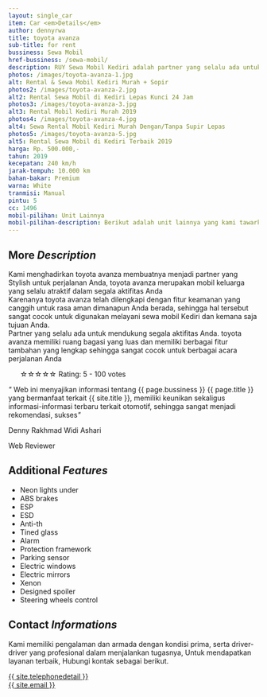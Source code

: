 ```yaml
---
layout: single_car
item: Car <em>Details</em>
author: dennyrwa
title: toyota avanza
sub-title: for rent
bussiness: Sewa Mobil
href-bussiness: /sewa-mobil/
description: RUY Sewa Mobil Kediri adalah partner yang selalu ada untuk mendukung segala aktifitas Anda. toyota avanza memiliki ruang bagasi yang luas dan memiliki berbagai fitur tambahan yang lengkap sehingga sangat cocok untuk berbagai acara perjalanan Anda
photos: /images/toyota-avanza-1.jpg
alt: Rental & Sewa Mobil Kediri Murah + Sopir
photos2: /images/toyota-avanza-2.jpg
alt2: Rental Sewa Mobil di Kediri Lepas Kunci 24 Jam
photos3: /images/toyota-avanza-3.jpg
alt3: Rental Mobil Kediri Murah 2019
photos4: /images/toyota-avanza-4.jpg
alt4: Sewa Rental Mobil Kediri Murah Dengan/Tanpa Supir Lepas
photos5: /images/toyota-avanza-5.jpg
alt5: Rental Sewa Mobil di Kediri Terbaik 2019
harga: Rp. 500.000,-
tahun: 2019
kecepatan: 240 km/h
jarak-tempuh: 10.000 km
bahan-bakar: Premium
warna: White
tranmisi: Manual
pintu: 5
cc: 1496
mobil-pilihan: Unit Lainnya
mobil-pilihan-description: Berikut adalah unit lainnya yang kami tawarkan.
---
```

<section>
    <div class="more-details">
        <div class="container">
            <div class="row">
                <div class="col-md-4">
                    <div class="item wow fadeInUp" data-wow-duration="0.5s">
                        <div class="sep-section-heading">
                            <h2>More <em>Description</em></h2>
                        </div>
                        <p>
                            Kami menghadirkan toyota avanza membuatnya menjadi partner yang Stylish untuk perjalanan Anda, toyota avanza merupakan mobil keluarga yang selalu atraktif dalam segala aktifitas Anda<br>Karenanya toyota avanza telah dilengkapi dengan fitur keamanan yang canggih untuk rasa aman dimanapun Anda berada, sehingga hal tersebut sangat cocok untuk digunakan melayani sewa mobil Kediri dan kemana saja tujuan Anda.<br>Partner yang selalu ada untuk mendukung segala aktifitas Anda. toyota avanza memiliki ruang bagasi yang luas dan memiliki berbagai fitur tambahan yang lengkap sehingga sangat cocok untuk berbagai acara perjalanan Anda
                        </p>
                        <div itemscope="" itemtype="http://schema.org/Review">
                            <ul itemprop="reviewRating" itemscope="" itemtype="http://schema.org/Rating">
                              <label for="rating1" title="1 stars">☆</label><label for="rating2" title="2 stars">☆</label><label for="rating3" title="3 stars">☆</label><label for="rating4" title="4 stars">☆</label><label for="rating5" title="5 stars">☆</label> <label itemprop="ratingValue" data-id="110" data-score="5" data-count="100">Rating: 5 - 100 votes</label>
                            </ul>
                            <div class="line-dec"></div>
                            <p itemprop="itemReviewed"><em>"</em> Web ini menyajikan informasi tentang {{ page.bussiness }} {{ page.title }} yang bermanfaat terkait {{ site.title }}, memiliki keunikan sekaligus informasi-informasi terbaru terkait otomotif, sehingga sangat menjadi rekomendasi, sukses<em>"</em></p>
                            <div class="author-rate" itemprop="author" itemscope="" itemtype="http://schema.org/Person">
                                <span itemprop='name'>
                                    <p>Denny Rakhmad Widi Ashari</p>
                                </span>
                            </div>
                            <span>Web Reviewer</span>
                        </div>
                    </div>
                </div>
                <div class="col-md-4">
                    <div class="item wow fadeInUp" data-wow-duration="0.75s">
                        <div class="sep-section-heading">
                            <h2>Additional <em>Features</em></h2>
                        </div>
                        <div class="info-list">
                            <ul>
                                <li><i class="fa fa-check-square"></i><span>Neon lights under</span></li>
                                <li><i class="fa fa-check-square"></i><span>ABS brakes</span></li>
                                <li><i class="fa fa-check-square"></i><span>ESP</span></li>
                                <li><i class="fa fa-check-square"></i><span>ESD</span></li>
                                <li><i class="fa fa-check-square"></i><span>Anti-th</span></li>
                                <li><i class="fa fa-check-square"></i><span>Tined glass</span></li>
                                <li><i class="fa fa-check-square"></i><span>Alarm</span></li>
                                <li><i class="fa fa-check-square"></i><span>Protection framework</span></li>
                                <li><i class="fa fa-check-square"></i><span>Parking sensor</span></li>
                                <li><i class="fa fa-check-square"></i><span>Electric windows</span></li>
                                <li><i class="fa fa-check-square"></i><span>Electric mirrors</span></li>
                                <li><i class="fa fa-check-square"></i><span>Xenon</span></li>
                                <li><i class="fa fa-check-square"></i><span>Designed spoiler</span></li>
                                <li><i class="fa fa-check-square"></i><span>Steering wheels control</span></li>
                            </ul>
                        </div>
                    </div>
                </div>
                <div class="col-md-4 wow fadeInUp" data-wow-duration="1s">
                    <div class="item">
                        <div class="sep-section-heading">
                            <h2>Contact <em>Informations</em></h2>
                        </div>
                        <p>Kami memiliki pengalaman dan armada dengan kondisi prima, serta driver-driver yang profesional dalam menjalankan tugasnya, Untuk mendapatkan layanan terbaik, Hubungi kontak sebagai berikut.</p>
                        <div class="contact-info">
                            <div class="row">
                                <div class="phone col-md-12 col-sm-6 col-xs-6">
                                    <i class="fa fa-phone"></i><span><a href="{{ site.whatsapp-api }}">{{ site.telephonedetail }}</a></span>
                                </div>
                                <div class="mail col-md-12 col-sm-6 col-xs-6">
                                    <i class="fa fa-envelope"></i><span><a href="mailto:{{ site.email }}">{{ site.email }}</a></span>
                                </div>
                            </div>
                        </div>
                    </div>
                </div>
            </div>
        </div>
    </div>
</section>